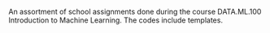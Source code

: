 An assortment of school assignments done during the course DATA.ML.100 Introduction to Machine Learning.
The codes include templates.
